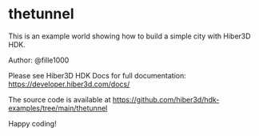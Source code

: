 # thetunnel

This is an example world showing how to build a simple city with Hiber3D HDK.

Author: @fille1000

Please see Hiber3D HDK Docs for full documentation:
https://developer.hiber3d.com/docs/

The source code is available at
https://github.com/hiber3d/hdk-examples/tree/main/thetunnel

Happy coding!